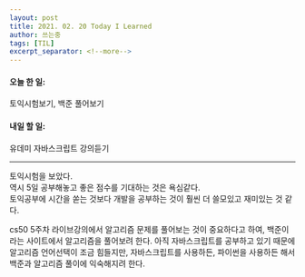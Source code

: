 ```yaml
---
layout: post
title: 2021. 02. 20 Today I Learned
author: 쓰는중
tags: [TIL]
excerpt_separator: <!--more-->
---
```


<h4>오늘 한 일: </h4>
<span>토익시험보기, 백준 풀어보기</span>
<h4>내일 할 일: </h4>
<span>유데미 자바스크립트 강의듣기</span>
 <!--more-->


- - -
토익시험을 보았다.  
역시 5일 공부해놓고 좋은 점수를 기대하는 것은 욕심같다.  
토익공부에 시간을 쏟는 것보다 개발을 공부하는 것이 훨씬 더 쓸모있고 재미있는 것 같다.  

cs50 5주차 라이브강의에서 알고리즘 문제를 풀어보는 것이 중요하다고 하여, 백준이라는 사이트에서 알고리즘을 풀어보려 한다.
아직 자바스크립트를 공부하고 있기 때문에 알고리즘 언어선택이 조금 힘들지만, 자바스크립트를 사용하든, 파이썬을 사용하든 해서 백준과 알고리즘 풀이에 익숙해지려 한다.
